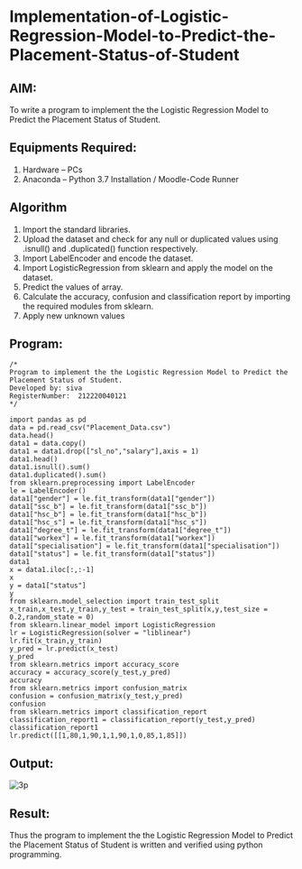 # Implementation-of-Logistic-Regression-Model-to-Predict-the-Placement-Status-of-Student

## AIM:
To write a program to implement the the Logistic Regression Model to Predict the Placement Status of Student.

## Equipments Required:
1. Hardware – PCs
2. Anaconda – Python 3.7 Installation / Moodle-Code Runner

## Algorithm
1. Import the standard libraries.
2. Upload the dataset and check for any null or duplicated values using .isnull() and .duplicated() function respectively.
3. Import LabelEncoder and encode the dataset.
4. Import LogisticRegression from sklearn and apply the model on the dataset.
5. Predict the values of array.
6. Calculate the accuracy, confusion and classification report by importing the required modules from sklearn.
7. Apply new unknown values

## Program:
```
/*
Program to implement the the Logistic Regression Model to Predict the Placement Status of Student.
Developed by: siva
RegisterNumber:  212220040121
*/
```
```
import pandas as pd
data = pd.read_csv("Placement_Data.csv")
data.head()
data1 = data.copy()
data1 = data1.drop(["sl_no","salary"],axis = 1)
data1.head()
data1.isnull().sum()
data1.duplicated().sum()
from sklearn.preprocessing import LabelEncoder
le = LabelEncoder()
data1["gender"] = le.fit_transform(data1["gender"])
data1["ssc_b"] = le.fit_transform(data1["ssc_b"])
data1["hsc_b"] = le.fit_transform(data1["hsc_b"])
data1["hsc_s"] = le.fit_transform(data1["hsc_s"])
data1["degree_t"] = le.fit_transform(data1["degree_t"])
data1["workex"] = le.fit_transform(data1["workex"])
data1["specialisation"] = le.fit_transform(data1["specialisation"])
data1["status"] = le.fit_transform(data1["status"])
data1
x = data1.iloc[:,:-1]
x
y = data1["status"]
y
from sklearn.model_selection import train_test_split
x_train,x_test,y_train,y_test = train_test_split(x,y,test_size = 0.2,random_state = 0)
from sklearn.linear_model import LogisticRegression
lr = LogisticRegression(solver = "liblinear")
lr.fit(x_train,y_train)
y_pred = lr.predict(x_test)
y_pred
from sklearn.metrics import accuracy_score
accuracy = accuracy_score(y_test,y_pred)
accuracy
from sklearn.metrics import confusion_matrix
confusion = confusion_matrix(y_test,y_pred)
confusion
from sklearn.metrics import classification_report
classification_report1 = classification_report(y_test,y_pred)
classification_report1
lr.predict([[1,80,1,90,1,1,90,1,0,85,1,85]])
```

## Output:

![3p](https://user-images.githubusercontent.com/104999433/177186146-d774fc6e-e84e-4724-a960-99e399790005.png)



## Result:
Thus the program to implement the the Logistic Regression Model to Predict the Placement Status of Student is written and verified using python programming.
